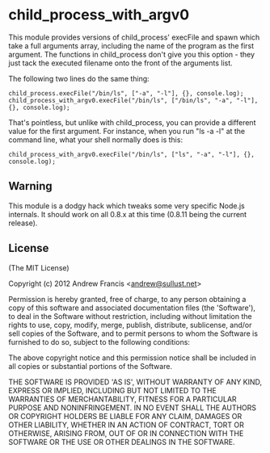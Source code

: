 # child\_process\_with\_argv0

This module provides versions of child\_process' execFile and spawn which take a full arguments array, including the name of the program as the first argument. The functions in child\_process don't give you this option - they just tack the executed filename onto the front of the arguments list.

The following two lines do the same thing:

    child_process.execFile("/bin/ls", ["-a", "-l"], {}, console.log);
    child_process_with_argv0.execFile("/bin/ls", ["/bin/ls", "-a", "-l"], {}, console.log);

That's pointless, but unlike with child_process, you can provide a different value for the first argument. For instance, when you run "ls -a -l" at the command line, what your shell normally does is this:

    child_process_with_argv0.execFile("/bin/ls", ["ls", "-a", "-l"], {}, console.log);


## Warning

This module is a dodgy hack which tweaks some very specific Node.js internals. It should work on all 0.8.x at this time (0.8.11 being the current release).

## License

(The MIT License)

Copyright (c) 2012 Andrew Francis <<andrew@sullust.net>>

Permission is hereby granted, free of charge, to any person obtaining a copy of this software and associated documentation files (the 'Software'), to deal in the Software without restriction, including without limitation the rights to use, copy, modify, merge, publish, distribute, sublicense, and/or sell copies of the Software, and to permit persons to whom the Software is furnished to do so, subject to the following conditions:

The above copyright notice and this permission notice shall be included in all copies or substantial portions of the Software.

THE SOFTWARE IS PROVIDED 'AS IS', WITHOUT WARRANTY OF ANY KIND, EXPRESS OR IMPLIED, INCLUDING BUT NOT LIMITED TO THE WARRANTIES OF MERCHANTABILITY, FITNESS FOR A PARTICULAR PURPOSE AND NONINFRINGEMENT. IN NO EVENT SHALL THE AUTHORS OR COPYRIGHT HOLDERS BE LIABLE FOR ANY CLAIM, DAMAGES OR OTHER LIABILITY, WHETHER IN AN ACTION OF CONTRACT, TORT OR OTHERWISE, ARISING FROM, OUT OF OR IN CONNECTION WITH THE SOFTWARE OR THE USE OR OTHER DEALINGS IN THE SOFTWARE.
